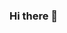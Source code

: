 ### Hi there 👋

<!--
**Spunchpop/Spunchpop** is a ✨ _special_ ✨ repository because its `README.md` (this file) appears on your GitHub profile.

Here are some ideas to get you started:

- 🔭 I’m currently working on school stuff
- 🌱 I’m currently learning school stuff
- 👯 I’m looking to collaborate on school stuff
- 🤔 I’m looking for help with ***literally everything
- 💬 Things I like are sports, math, and spunch pop
- 📫 How to reach me: 740344@pdsb.net
- ⚡ Fun fact: 🇪🇬 I speak 2 languages
-->

